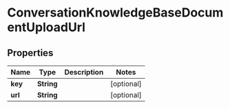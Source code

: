 
# ConversationKnowledgeBaseDocumentUploadUrl

## Properties
Name | Type | Description | Notes
------------ | ------------- | ------------- | -------------
**key** | **String** |  |  [optional]
**url** | **String** |  |  [optional]



